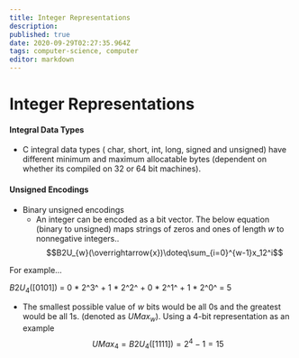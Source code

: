 ```yaml
---
title: Integer Representations
description: 
published: true
date: 2020-09-29T02:27:35.964Z
tags: computer-science, computer
editor: markdown
---
```


# Integer Representations

#### Integral Data Types
* C integral data types ( char, short, int, long, signed and unsigned) have different minimum and maximum allocatable bytes (dependent on whether its compiled on 32 or 64 bit machines). 

#### Unsigned Encodings
* Binary unsigned encodings
	* An integer can be encoded as a bit vector. The below equation (binary to unsigned) maps strings of zeros and ones of length *w* to nonnegative integers..
  $$B2U_{w}(\overrightarrow{x})\doteq\sum_{i=0}^{w-1}x_12^i$$

For example...

  $B2U_{4}([0101])$ = 0 * 2^3^ + 1 * 2^2^ + 0 * 2^1^ + 1 * 2^0^ =  5
  
  * The smallest possible value of *w* bits would be all 0s and the greatest would be all 1s. (denoted as $UMax_w$). Using a 4-bit representation as an example
  $$UMax_4=B2U_{4}([1111])=2^4-1=15$$
  
 


  
  
  